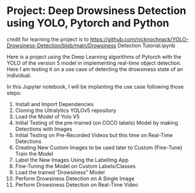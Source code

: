 # Project: Deep Drowsiness Detection using YOLO, Pytorch and Python
credit for learning the project is to https://github.com/nicknochnack/YOLO-Drowsiness-Detection/blob/main/Drowsiness Detection Tutorial.ipynb 

Here is a project using the Deep Learning algorithms of Pytorch with the YOLO of the version 5 model in implementing real-time object detection. Here I am testing it on a use case of detecting the drowsiness state of an individual. 

In this Jupyter notebook, I will be implanting the use case following those steps: 
1. Install and Import Dependencies
2. Cloning the Ultralytics YOLOv5 repository
3. Load the Model of Yolo V5 
4. Initial Testing of the pre-trained (on COCO labels) Model by making Detections with Images
5. Initial Testing on Pre-Recorded Videos but this time on Real-Time Detections
6. Creating New Custom Images to be used later to Custom (Fine-Tune) Train the Model   
7. Label the New Images Using the LabelImg App
8. Fine-Tuning the Model on Custom Labels/Classes
9. Load the trained ‘Drowsiness” Model 
10. Perform Drowsiness Detection on A Single Image
11. Perform Drowsiness Detection on Real-Time Video
